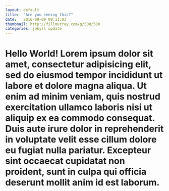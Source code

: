 ```yaml
---
layout: default
title:  "Are you seeing this?"
date:   2016-09-09 09:11:03
thumbnail: http://fillmurray.com/g/500/500
categories: jekyll update
---
```


# Hello World! Lorem ipsum dolor sit amet, consectetur adipisicing elit, sed do eiusmod tempor incididunt ut labore et dolore magna aliqua. Ut enim ad minim veniam, quis nostrud exercitation ullamco laboris nisi ut aliquip ex ea commodo consequat. Duis aute irure dolor in reprehenderit in voluptate velit esse cillum dolore eu fugiat nulla pariatur. Excepteur sint occaecat cupidatat non proident, sunt in culpa qui officia deserunt mollit anim id est laborum.
